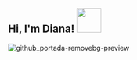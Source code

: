 ## Hi, I'm Diana! <img src="https://media.giphy.com/media/mGcNjsfWAjY5AEZNw6/giphy.gif" width="50">

![github_portada-removebg-preview](https://user-images.githubusercontent.com/114468848/227757195-36b61e09-9495-49b5-8915-710e99e712ad.png)

<!--
![github portada](https://user-images.githubusercontent.com/114468848/227756830-2764308b-3724-4f3b-8f86-c4ad0bd977d4.png)
-->






<!--
**dianariosramirez/dianariosramirez** is a ✨ _special_ ✨ repository because its `README.md` (this file) appears on your GitHub profile.

Here are some ideas to get you started:

- 🔭 I’m currently working on ...
- 🌱 I’m currently learning ...
- 👯 I’m looking to collaborate on ...
- 🤔 I’m looking for help with ...
- 💬 Ask me about ...
- 📫 How to reach me: ...
- 😄 Pronouns: ...
- ⚡ Fun fact: ...
-->
